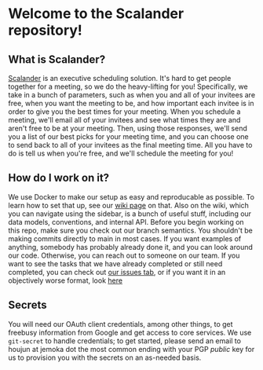 # Welcome to the Scalander repository!
## What is Scalander?
[Scalander](https://scalander.com/) is an executive scheduling solution. It's hard to get people together for a meeting, so we do the heavy-lifting for you! Specifically, we take in a bunch of parameters, such as when you and all of your invitees are free, when you want the meeting to be, and how important each invitee is in order to give you the best times for your meeting. When you schedule a meeting, we'll email all of your invitees and see what times they are and aren't free to be at your meeting. Then, using those responses, we'll send you a list of our best picks for your meeting time, and you can choose one to send back to all of your invitees as the final meeting time. All you have to do is tell us when you're free, and we'll schedule the meeting for you!

## How do I work on it?
We use Docker to make our setup as easy and reproducable as possible. To learn how to set that up, see our [wiki page](https://github.com/scalander/scalander/wiki/Getting-Started) on that. Also on the wiki, which you can navigate using the sidebar, is a bunch of useful stuff, including our data models, conventions, and internal API. Before you begin working on this repo, make sure you check out our branch semantics. You shouldn't be making commits directly to main in most cases. If you want examples of anything, somebody has probably already done it, and you can look around our code. Otherwise, you can reach out to someone on our team. If you want to see the tasks that we have already completed or still need completed, you can check out [our issues tab](https://github.com/scalander/scalander/issues), or if you want it in an objectively worse format, look [here](/READMEME.png)

## Secrets
You will need our OAuth client credentials, among other things, to get freebusy information from Google and get access to core services. We use `git-secret` to handle credentials; to get started, please send an email to houjun at jemoka dot the most common ending with your PGP *public* key for us to provision you with the secrets on an as-needed basis.
